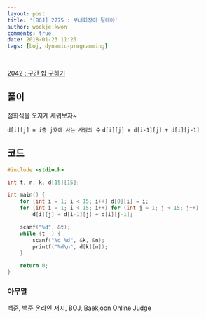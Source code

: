 ```yaml
---
layout: post
title: '[BOJ] 2775 : 부녀회장이 될테야'
author: wookje.kwon
comments: true
date: 2018-01-23 11:26
tags: [boj, dynamic-programming]

---
```


[2042 : 구간 합 구하기](https://www.acmicpc.net/problem/2042)

## 풀이

점화식을 오지게 세워보자~

`d[i][j] = i층 j호에 사는 사람의 수`
`d[i][j] = d[i-1][j] + d[i][j-1]`

## 코드

```cpp
#include <stdio.h>

int t, n, k, d[15][15];

int main() {
	for (int i = 1; i < 15; i++) d[0][i] = i;
	for (int i = 1; i < 15; i++) for (int j = 1; j < 15; j++)
		d[i][j] = d[i-1][j] + d[i][j-1];

	scanf("%d", &t);
	while (t--) {
		scanf("%d %d", &k, &n);
		printf("%d\n", d[k][n]);
	}

	return 0;
}
```

### 아무말  
백준, 백준 온라인 저지, BOJ, Baekjoon Online Judge

